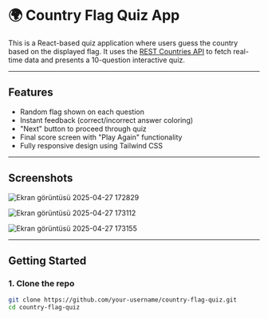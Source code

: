 # 🌍 Country Flag Quiz App

This is a React-based quiz application where users guess the country based on the displayed flag. It uses the [REST Countries API](https://restcountries.com/) to fetch real-time data and presents a 10-question interactive quiz.

---

## Features

- Random flag shown on each question
- Instant feedback (correct/incorrect answer coloring)
- "Next" button to proceed through quiz
- Final score screen with "Play Again" functionality
- Fully responsive design using Tailwind CSS

---

## Screenshots
![Ekran görüntüsü 2025-04-27 172829](https://github.com/user-attachments/assets/44f2a897-c707-4307-8f32-130c1cbd2986)

![Ekran görüntüsü 2025-04-27 173112](https://github.com/user-attachments/assets/62f4900d-b0c0-4b94-8ee2-f48a0d760a5c)

![Ekran görüntüsü 2025-04-27 173155](https://github.com/user-attachments/assets/3b4ab49e-1541-4c8e-ac08-8ba201709417)

---

## Getting Started

### 1. Clone the repo

```bash
git clone https://github.com/your-username/country-flag-quiz.git
cd country-flag-quiz
```
